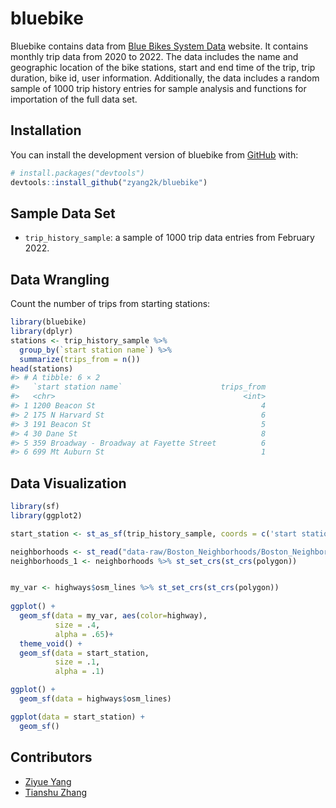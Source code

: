 
<!-- README.md is generated from README.Rmd. Please edit that file -->

# bluebike

<!-- badges: start -->
<!-- badges: end -->

Bluebike contains data from [Blue Bikes System
Data](https://www.bluebikes.com/system-data) website. It contains
monthly trip data from 2020 to 2022. The data includes the name and
geographic location of the bike stations, start and end time of the
trip, trip duration, bike id, user information. Additionally, the data
includes a random sample of 1000 trip history entries for sample
analysis and functions for importation of the full data set.

## Installation

You can install the development version of bluebike from
[GitHub](https://github.com/zyang2k/bluebike) with:

``` r
# install.packages("devtools")
devtools::install_github("zyang2k/bluebike")
```

## Sample Data Set

-   `trip_history_sample`: a sample of 1000 trip data entries from
    February 2022.

## Data Wrangling

Count the number of trips from starting stations:

``` r
library(bluebike)
library(dplyr)
stations <- trip_history_sample %>% 
  group_by(`start station name`) %>% 
  summarize(trips_from = n())
head(stations)
#> # A tibble: 6 × 2
#>   `start station name`                      trips_from
#>   <chr>                                          <int>
#> 1 1200 Beacon St                                     4
#> 2 175 N Harvard St                                   6
#> 3 191 Beacon St                                      5
#> 4 30 Dane St                                         8
#> 5 359 Broadway - Broadway at Fayette Street          6
#> 6 699 Mt Auburn St                                   1
```

## Data Visualization

``` r
library(sf)
library(ggplot2)

start_station <- st_as_sf(trip_history_sample, coords = c('start station longitude', 'start station latitude'))

neighborhoods <- st_read("data-raw/Boston_Neighborhoods/Boston_Neighborhoods.shp")
neighborhoods_1 <- neighborhoods %>% st_set_crs(st_crs(polygon))


my_var <- highways$osm_lines %>% st_set_crs(st_crs(polygon))
                                            
ggplot() +
  geom_sf(data = my_var, aes(color=highway),
          size = .4,
          alpha = .65)+
  theme_void() +
  geom_sf(data = start_station, 
          size = .1,
          alpha = .1)

ggplot() +
  geom_sf(data = highways$osm_lines) 

ggplot(data = start_station) +
  geom_sf()
```

## Contributors

-   [Ziyue Yang](https://github.com/zyang2k)
-   [Tianshu Zhang](https://github.com/tianshu-zhang)
